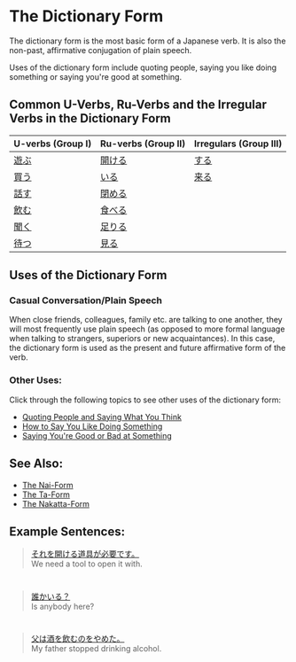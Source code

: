 # The Dictionary Form

The dictionary form is the most basic form of a Japanese verb. It is also the non-past, affirmative conjugation of plain speech.

Uses of the dictionary form include quoting people, saying you like doing something or saying you're good at something. 

## Common U-Verbs, Ru-Verbs and the Irregular Verbs in the Dictionary Form
|U-verbs (Group I)|Ru-verbs (Group II)|Irregulars (Group III)|
|:---|:---|:---|
| [遊ぶ]() | [開ける]() | [する](1157170) |
| [買う]() | [いる](1577980)| [来る]() |
| [話す]() | [閉める]() | |
| [飲む]() | [食べる]() | |
| [聞く]() | [足りる]() | |
| [待つ]() | [見る]() | |

## Uses of the Dictionary Form

### Casual Conversation/Plain Speech
When close friends, colleagues, family etc. are talking to one another, they will most frequently use plain speech (as opposed to more formal language when talking to strangers, superiors or new acquaintances). In this case, the dictionary form is used as the present and future affirmative form of the verb.

### Other Uses: 
Click through the following topics to see other uses of the dictionary form:

* [Quoting People and Saying What You Think](quoting-people-saying-what-you-think.md)
* [How to Say You Like Doing Something](like-activity-no-ga-suki.md)
* [Saying You're Good or Bad at Something](saying-youre-skilled-at-something.md)

## See Also:
* [The Nai-Form](verb-shortformpresentnegative.md)
* [The Ta-Form](verb-shortformpastaffirmative.md)
* [The Nakatta-Form](verb-shortformpastnegative.md)

## Example Sentences:
> [それを開ける道具が必要です。]()  
> We need a tool to open it with.
  
#
 
> [誰かいる？]()  
> Is anybody here?
  
#
 
> [父は酒を飲むのをやめた。]()  
> My father stopped drinking alcohol.


